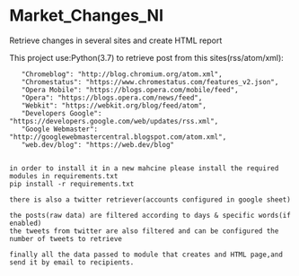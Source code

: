# Market_Changes_NI
 Retrieve changes in several sites and create HTML report

 This project use:Python(3.7) to retrieve post from this sites(rss/atom/xml):
 
       "Chromeblog": "http://blog.chromium.org/atom.xml",
       "Chromestatus": "https://www.chromestatus.com/features_v2.json",
       "Opera Mobile": "https://blogs.opera.com/mobile/feed",
       "Opera": "https://blogs.opera.com/news/feed",
       "Webkit": "https://webkit.org/blog/feed/atom",
       "Developers Google": "https://developers.google.com/web/updates/rss.xml",
       "Google Webmaster": "http://googlewebmastercentral.blogspot.com/atom.xml",
       "web.dev/blog": "https://web.dev/blog"


    in order to install it in a new mahcine please install the required modules in requirements.txt
    pip install -r requirements.txt

    there is also a twitter retriever(accounts configured in google sheet)

    the posts(raw data) are filtered according to days & specific words(if enabled)
    the tweets from twitter are also filtered and can be configured the number of tweets to retrieve

    finally all the data passed to module that creates and HTML page,and send it by email to recipients.

